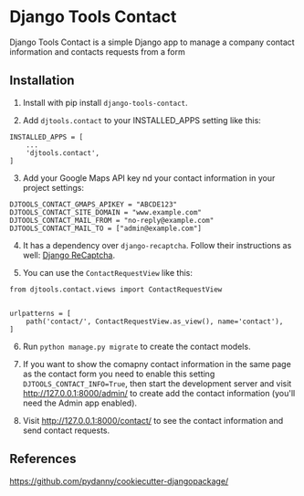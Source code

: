 # Django Tools Contact

Django Tools Contact is a simple Django app to manage a company contact information and contacts
requests from a form

## Installation

1. Install with pip install `django-tools-contact`.

2. Add `djtools.contact` to your INSTALLED_APPS setting like this:
```
INSTALLED_APPS = [
    ...
    'djtools.contact',
]
```

3. Add your Google Maps API key nd your contact information in your project settings:
```
DJTOOLS_CONTACT_GMAPS_APIKEY = "ABCDE123"
DJTOOLS_CONTACT_SITE_DOMAIN = "www.example.com"
DJTOOLS_CONTACT_MAIL_FROM = "no-reply@example.com"
DJTOOLS_CONTACT_MAIL_TO = ["admin@example.com"]

```

4. It has a dependency over `django-recaptcha`. Follow their instructions as well:
[Django ReCaptcha](https://github.com/praekelt/django-recaptcha).


5. You can use the `ContactRequestView` like this:
```
from djtools.contact.views import ContactRequestView


urlpatterns = [
    path('contact/', ContactRequestView.as_view(), name='contact'),
]
```

6. Run `python manage.py migrate` to create the contact models.

7. If you want to show the comapny contact information in the same page as the contact form
you need to enable this setting `DJTOOLS_CONTACT_INFO=True`, then start the development server and
visit http://127.0.0.1:8000/admin/ to create add the contact information (you'll need the Admin app
enabled).

8. Visit http://127.0.0.1:8000/contact/ to see the contact information and send contact requests.

## References
https://github.com/pydanny/cookiecutter-djangopackage/
